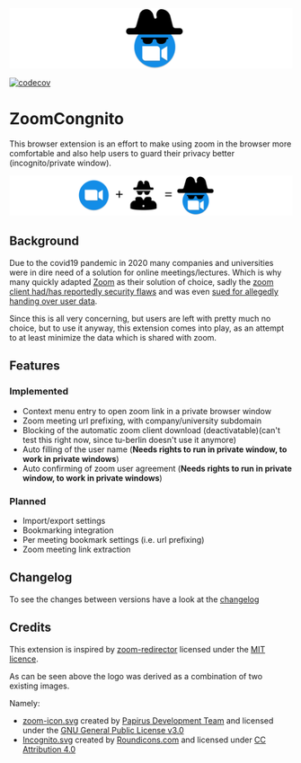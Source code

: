 ![ZoomCongnito icon banner](https://raw.githubusercontent.com/s-weigand/zoomcognito/master/assets/icon-banner.svg)

[![codecov](https://codecov.io/gh/s-weigand/zoomcognito/branch/master/graph/badge.svg)](https://codecov.io/gh/s-weigand/zoomcognito)

# ZoomCongnito

This browser extension is an effort to make using zoom in the browser more comfortable and also help users to guard their privacy better (incognito/private window).

![ZoomCongnito icon makeup banner](https://raw.githubusercontent.com/s-weigand/zoomcognito/master/assets/combi-banner.svg)

## Background

Due to the covid19 pandemic in 2020 many companies and universities were in dire need of a solution for online meetings/lectures.
Which is why many quickly adapted [Zoom](https://zoom.us/) as their solution of choice, sadly the [zoom client had/has reportedly security flaws](https://www.securityweek.com/zoom-vulnerabilities-expose-users-spying-other-attacks) and was even [sued for allegedly handing over user data](https://www.businessinsider.com/zoom-sued-allegedly-sharing-data-with-facebook-2020-3?r=DE&IR=T).

Since this is all very concerning, but users are left with pretty much no choice, but to use it anyway, this extension comes into play, as an attempt to at least minimize the data which is shared with zoom.

## Features

### Implemented

- Context menu entry to open zoom link in a private browser window
- Zoom meeting url prefixing, with company/university subdomain
- Blocking of the automatic zoom client download (deactivatable)(can't test this right now, since tu-berlin doesn't use it anymore)
- Auto filling of the user name (**Needs rights to run in private window, to work in private windows**)
- Auto confirming of zoom user agreement (**Needs rights to run in private window, to work in private windows**)

### Planned

- Import/export settings
- Bookmarking integration
- Per meeting bookmark settings (i.e. url prefixing)
- Zoom meeting link extraction

## Changelog

To see the changes between versions have a look at the [changelog](https://github.com/s-weigand/zoomcognito/blob/master/CHANGELOG.md)

## Credits

This extension is inspired by [zoom-redirector](https://github.com/arkadiyt/zoom-redirector) licensed under the [MIT licence](https://github.com/arkadiyt/zoom-redirector/blob/master/LICENSE.md).

As can be seen above the logo was derived as a combination of two existing images.

Namely:

- [zoom-icon.svg](https://github.com/s-weigand/zoomcognito/blob/master/assets/zoom-icon.svg) created by [Papirus Development Team](https://github.com/PapirusDevelopmentTeam) and licensed under the [GNU General Public License v3.0](https://www.gnu.org/licenses/gpl-3.0.en.html)
- [Incognito.svg](https://github.com/s-weigand/zoomcognito/blob/master/assets/Incognito.svg) created by [Roundicons.com](https://www.roundicons.com) and licensed under [CC Attribution 4.0](https://creativecommons.org/licenses/by/4.0/)
